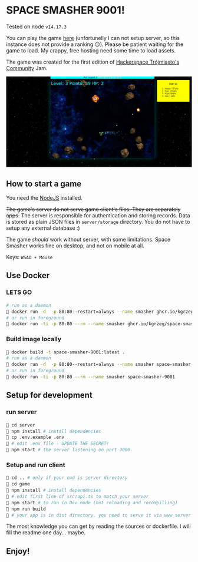 # SPACE SMASHER 9001!

Tested on node `v14.17.3`

You can play the game [here](https://mystifying-hypatia-4b1cef.netlify.app/) (unfortunelly I can not setup server, so this instance does not provide a ranking 😥).
Please be patient waiting for the game to load. My crappy, free hosting need some time to load assets.

The game was created for the first edition of [Hackerspace Trójmiasto's Community](https://github.com/hs3city/hs3-jam) Jam.

![Screenshot](ss.jpg)

## How to start a game

You need the [NodeJS](https://nodejs.org/en/) installed.

~~The game's server do not serve game client's files. They are separately apps.~~
The server is responsible for authentication and storing records.
Data is stored as plain JSON files in `server/storage` directory.
You do not have to setup any external database :)

The game *should* work without server, with some limitations.
Space Smasher works fine on desktop, and not on mobile at all.

Keys: `WSAD + Mouse`

## Use Docker

### LETS GO
```sh
# run as a daemon
🐧 docker run -d  -p 80:80--restart=always --name smasher ghcr.io/kgrzeg/space-smasher-9001:latest
# or run in foreground
🐧 docker run -ti -p 80:80 --rm --name smasher ghcr.io/kgrzeg/space-smasher-9001:latest
```

### Build image locally
```sh
🐧 docker build -t space-smasher-9001:latest .
# run as a daemon
🐧 docker run -d  -p 80:80--restart=always --name smasher space-smasher-9001
# or run in foreground
🐧 docker run -ti -p 80:80 --rm --name smasher space-smasher-9001
```

## Setup for development
### run server
```sh
🐧 cd server
🐧 npm install # install dependencies
🐧 cp .env.example .env
🐧 # edit .env file - UPDATE THE SECRET!
🐧 npm start # the server listening on port 3000. 
```

### Setup and run client
```sh
🐧 cd .. # only if your cwd is server directory
🐧 cd game
🐧 npm install # install dependencies
🐧 # edit first line of src/api.ts to match your server
🐧 npm start # to run in Dev mode (hot reloading and recompilling)
🐧 npm run build
🐧 # your app is in dist directory, you need to serve it via www server
```

The most knowledge you can get by reading the sources or dockerfile. I will fill the readme one day... maybe.

## Enjoy!
